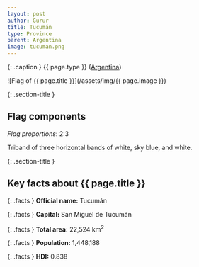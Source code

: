 ```yaml
---
layout: post
author: Gurur
title: Tucumán
type: Province
parent: Argentina
image: tucuman.png
---
```

{: .caption }
{{ page.type }} ([Argentina](/2019/03/11/argentina.html))

![Flag of {{ page.title }}](/assets/img/{{ page.image }})

{: .section-title }
## Flag components

*Flag proportions*: 2:3

Triband of three horizontal bands of white, sky blue, and white. 

{: .section-title }
## Key facts about {{ page.title }}

{: .facts }
**Official name:** Tucumán

{: .facts }
**Capital:** San Miguel de Tucumán

{: .facts }
**Total area:** 22,524 km<sup>2</sup>

{: .facts }
**Population:** 1,448,188

{: .facts }
**HDI:** 0.838